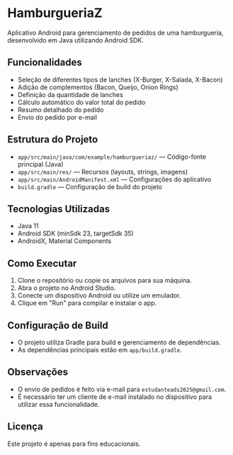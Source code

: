 # HamburgueriaZ

Aplicativo Android para gerenciamento de pedidos de uma hamburgueria, desenvolvido em Java utilizando Android SDK.

## Funcionalidades
- Seleção de diferentes tipos de lanches (X-Burger, X-Salada, X-Bacon)
- Adição de complementos (Bacon, Queijo, Onion Rings)
- Definição da quantidade de lanches
- Cálculo automático do valor total do pedido
- Resumo detalhado do pedido
- Envio do pedido por e-mail

## Estrutura do Projeto
- `app/src/main/java/com/example/hamburgueriaz/` — Código-fonte principal (Java)
- `app/src/main/res/` — Recursos (layouts, strings, imagens)
- `app/src/main/AndroidManifest.xml` — Configurações do aplicativo
- `build.gradle` — Configuração de build do projeto

## Tecnologias Utilizadas
- Java 11
- Android SDK (minSdk 23, targetSdk 35)
- AndroidX, Material Components

## Como Executar
1. Clone o repositório ou copie os arquivos para sua máquina.
2. Abra o projeto no Android Studio.
3. Conecte um dispositivo Android ou utilize um emulador.
4. Clique em "Run" para compilar e instalar o app.

## Configuração de Build
- O projeto utiliza Gradle para build e gerenciamento de dependências.
- As dependências principais estão em `app/build.gradle`.

## Observações
- O envio de pedidos é feito via e-mail para `estudanteads2025@gmail.com`.
- É necessário ter um cliente de e-mail instalado no dispositivo para utilizar essa funcionalidade.

## Licença
Este projeto é apenas para fins educacionais.
